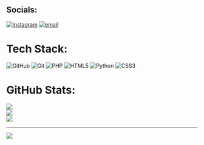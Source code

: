 
## Socials:
[![Instagram](https://img.shields.io/badge/Instagram-%23E4405F.svg?logo=Instagram&logoColor=white)](https://instagram.com/ranadaii_8)  [![email](https://img.shields.io/badge/Email-D14836?logo=gmail&logoColor=white)](mailto:mgrsuyog6@gmail.com) 

# Tech Stack:
![GitHub](https://img.shields.io/badge/github-%23121011.svg?style=for-the-badge&logo=github&logoColor=white) ![Git](https://img.shields.io/badge/git-%23F05033.svg?style=for-the-badge&logo=git&logoColor=white) ![PHP](https://img.shields.io/badge/php-%23777BB4.svg?style=for-the-badge&logo=php&logoColor=white) ![HTML5](https://img.shields.io/badge/html5-%23E34F26.svg?style=for-the-badge&logo=html5&logoColor=white) ![Python](https://img.shields.io/badge/python-3670A0?style=for-the-badge&logo=python&logoColor=ffdd54) ![CSS3](https://img.shields.io/badge/css3-%231572B6.svg?style=for-the-badge&logo=css3&logoColor=white)
# GitHub Stats:
![](https://github-readme-stats.vercel.app/api?username=suyogmgr&theme=blue_navy&hide_border=false&include_all_commits=true&count_private=false)<br/>
![](https://nirzak-streak-stats.vercel.app/?user=suyogmgr&theme=blue_navy&hide_border=false)<br/>
![](https://github-readme-stats.vercel.app/api/top-langs/?username=suyogmgr&theme=blue_navy&hide_border=false&include_all_commits=true&count_private=false&layout=compact)

---
[![](https://visitcount.itsvg.in/api?id=suyogmgr&icon=0&color=0)](https://visitcount.itsvg.in)

